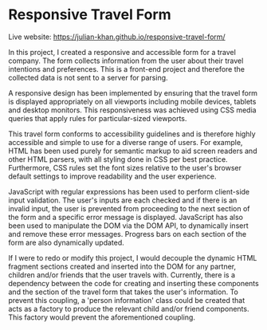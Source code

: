 # Responsive Travel Form

Live website:
https://julian-khan.github.io/responsive-travel-form/

In this project, I created a responsive and accessible form for a travel company. The form collects information from the user about their travel intentions and preferences. This is a front-end project and therefore the collected data is not sent to a server for parsing.

A responsive design has been implemented by ensuring that the travel form is displayed appropriately on all viewports including mobile devices, tablets and desktop monitors. This responsiveness was achieved using CSS media queries that apply rules for particular-sized viewports. 

This travel form conforms to accessibility guidelines and is therefore highly accessible and simple to use for a diverse range of users. For example, HTML has been used purely for semantic markup to aid screen readers and other HTML parsers, with all styling done in CSS per best practice. Furthermore, CSS rules set the font sizes relative to the user's browser default settings to improve readability and the user experience.

JavaScript with regular expressions has been used to perform client-side input validation. The user's inputs are each checked and if there is an invalid input, the user is prevented from proceeding to the next section of the form and a specific error message is displayed. JavaScript has also been used to manipulate the DOM via the DOM API, to dynamically insert and remove these error messages. Progress bars on each section of the form are also dynamically updated.

If I were to redo or modify this project, I would decouple the dynamic HTML fragment sections created and inserted into the DOM for any partner, children and/or friends that the user travels with. Currently, there is a dependency between the code for creating and inserting these components and the section of the travel form that takes the user's information. To prevent this coupling, a 'person information' class could be created that acts as a factory to produce the relevant child and/or friend components. This factory would prevent the aforementioned coupling.

